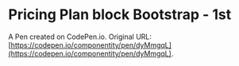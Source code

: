 # Pricing Plan block Bootstrap - 1st

A Pen created on CodePen.io. Original URL: [https://codepen.io/componentity/pen/dyMmgqL](https://codepen.io/componentity/pen/dyMmgqL).


